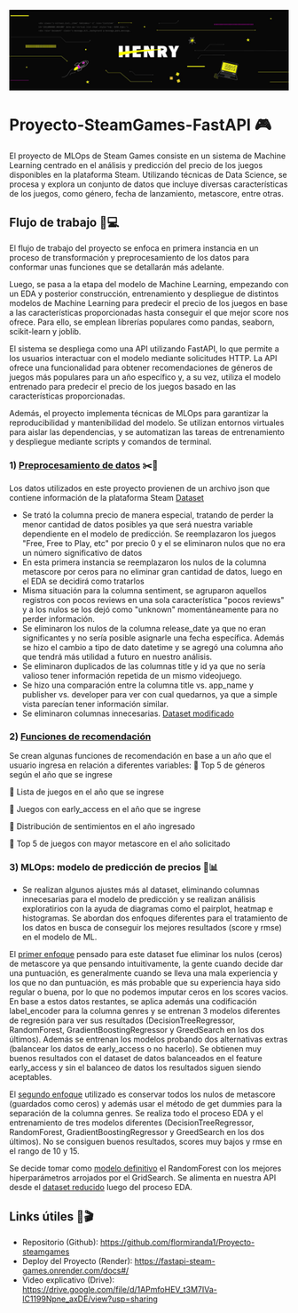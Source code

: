 ![Henry](henry.jpg)
# Proyecto-SteamGames-FastAPI 🎮

El proyecto de MLOps de Steam Games consiste en un sistema de Machine Learning centrado en el análisis y predicción del precio de los juegos disponibles en la plataforma Steam. Utilizando técnicas de Data Science, se procesa y explora un conjunto de datos que incluye diversas características de los juegos, como género, fecha de lanzamiento, metascore, entre otras.

## Flujo de trabajo 🔨💻

El flujo de trabajo del proyecto se enfoca en primera instancia en un proceso de transformación y preprocesamiento de los datos para conformar unas funciones que se detallarán más adelante. 

Luego, se pasa a la etapa del modelo de Machine Learning, empezando con un EDA y posterior construcción, entrenamiento y despliegue de distintos modelos de Machine Learning para predecir el precio de los juegos en base a las características proporcionadas hasta conseguir el que mejor score nos ofrece. Para ello, se emplean librerías populares como pandas, seaborn, scikit-learn y joblib.

El sistema se despliega como una API utilizando FastAPI, lo que permite a los usuarios interactuar con el modelo mediante solicitudes HTTP. La API ofrece una funcionalidad para obtener recomendaciones de géneros de juegos más populares para un año específico y, a su vez, utiliza el modelo entrenado para predecir el precio de los juegos basado en las características proporcionadas.

Además, el proyecto implementa técnicas de MLOps para garantizar la reproducibilidad y mantenibilidad del modelo. Se utilizan entornos virtuales para aislar las dependencias, y se automatizan las tareas de entrenamiento y despliegue mediante scripts y comandos de terminal.


### 1) [Preprocesamiento de datos](https://github.com/flormiranda1/Proyecto-steamgames/blob/main/Transformaciones_funciones.ipynb) ✂️📄

Los datos utilizados en este proyecto provienen de un archivo json que contiene información de la plataforma Steam [Dataset](https://github.com/flormiranda1/Proyecto-steamgames/blob/main/steam_games.json)
* Se trató la columna precio de manera especial, tratando de perder la menor cantidad de datos posibles ya que será nuestra variable dependiente en el modelo de predicción. Se reemplazaron los juegos "Free, Free to Play, etc" por precio 0 y el se eliminaron nulos que no era un número significativo de datos
* En esta primera instancia se reemplazaron los nulos de la columna metascore por ceros para no eliminar gran cantidad de datos, luego en el EDA se decidirá como tratarlos
* Misma situación para la columna sentiment, se agruparon aquellos registros con pocos reviews en una sola característica "pocos reviews" y a los nulos se los dejó como "unknown" momentáneamente para no perder información.
* Se eliminaron los nulos de la columna release_date ya que no eran significantes y no sería posible asignarle una fecha específica. Además se hizo el cambio a tipo de dato datetime y se agregó una columna año que tendrá más utilidad a futuro en nuestro análisis.
* Se eliminaron duplicados de las columnas title y id ya que no sería valioso tener información repetida de un mismo videojuego.
* Se hizo una comparación entre la columna title vs. app_name y publisher vs. developer para ver con cual quedarnos, ya que a simple vista parecían tener información similar.
* Se eliminaron columnas innecesarias.
[Dataset modificado](https://github.com/flormiranda1/Proyecto-steamgames/blob/main/steam_games_limpio.csv)


### 2) [Funciones de recomendación](https://github.com/flormiranda1/Proyecto-steamgames/blob/main/Transformaciones_funciones.ipynb) 

Se crean algunas funciones de recomendación en base a un año que el usuario ingresa en relación a diferentes variables:
📌 Top 5 de géneros según el año que se ingrese

📌 Lista de juegos en el año que se ingrese

📌 Juegos con early_access en el año que se ingrese

📌 Distribución de sentimientos en el año ingresado

📌 Top 5 de juegos con mayor metascore en el año solicitado


### 3) MLOps: modelo de predicción de precios 🔎📊

* Se realizan algunos ajustes más al dataset, eliminando columnas innecesarias para el modelo de predicción y se realizan análisis exploratirios con la ayuda de diagramas como el pairplot, heatmap e histogramas. Se abordan dos enfoques diferentes para el tratamiento de los datos en busca de conseguir los mejores resultados (score y rmse) en el modelo de ML.

El [primer enfoque](https://github.com/flormiranda1/Proyecto-steamgames/blob/main/An%C3%A1lisis%20EDA%20y%20ML%201.ipynb) pensado para este dataset fue eliminar los nulos (ceros) de metascore ya que pensando intuitivamente, la gente cuando decide dar una puntuación, es generalmente cuando se lleva una mala experiencia y los que no dan puntuación, es más probable que su experiencia haya sido regular o buena, por lo que no podemos imputar ceros en los scores vacios. En base a estos datos restantes, se aplica además una codificación label_encoder para la columna genres y se entrenan 3 modelos diferentes de regresión para ver sus resultados (DecisionTreeRegressor, RandomForest, GradientBoostingRegressor y GreedSearch en los dos últimos). Además se entrenan los modelos probando dos alternativas extras (balancear los datos de early_access o no hacerlo). Se obtienen muy buenos resultados con el dataset de datos balanceados en el feature early_access y sin el balanceo de datos los resultados siguen siendo aceptables.

El [segundo enfoque](https://github.com/flormiranda1/Proyecto-steamgames/blob/main/An%C3%A1lisis%20EDA%20y%20ML%202.ipynb) utilizado es conservar todos los nulos de metascore (guardados como ceros) y además usar el método de get dummies para la separación de la columna genres. Se realiza todo el proceso EDA y el entrenamiento de tres modelos diferentes (DecisionTreeRegressor, RandomForest, GradientBoostingRegressor y GreedSearch en los dos últimos). No se consiguen buenos resultados, scores muy bajos y rmse en el rango de 10 y 15.

Se decide tomar como [modelo definitivo](https://github.com/flormiranda1/Proyecto-steamgames/blob/main/modelo.ipynb) el RandomForest con los mejores hiperparámetros arrojados por el GridSearch. Se alimenta en nuestra API desde el [dataset reducido](https://github.com/flormiranda1/Proyecto-steamgames/blob/main/df_modelo_entrenado.csv) luego del proceso EDA.


## Links útiles 📎🎬 
- Repositorio (Github): https://github.com/flormiranda1/Proyecto-steamgames
- Deploy del Proyecto (Render): https://fastapi-steam-games.onrender.com/docs#/
- Video explicativo (Drive): https://drive.google.com/file/d/1APmfoHEV_t3M7IVa-lC1199Npne_axDE/view?usp=sharing
